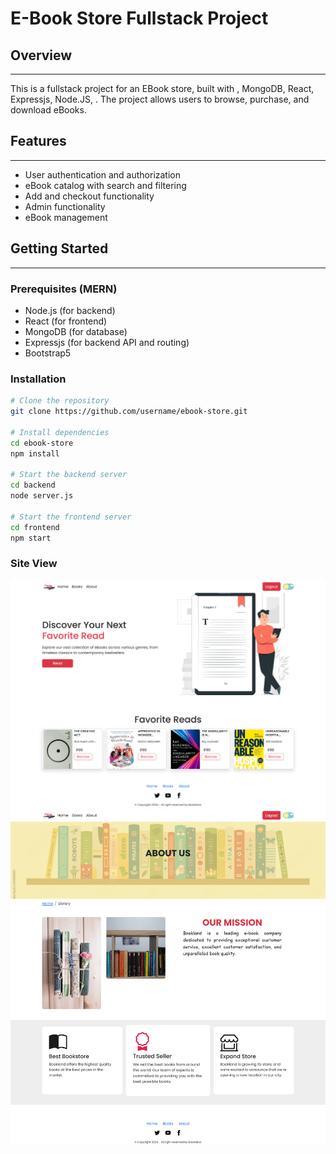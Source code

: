 
# E-Book Store Fullstack Project

## Overview
-----------

This is a fullstack project for an EBook store, built with , MongoDB, React, Expressjs, Node.JS, . The project allows users to browse, purchase, and download eBooks.

## Features
------------

* User authentication and authorization
* eBook catalog with search and filtering
* Add and checkout functionality
* Admin functionality 
* eBook management

## Getting Started
---------------

### Prerequisites (MERN)

* Node.js (for backend)
* React (for frontend)
* MongoDB (for database)
* Expressjs (for backend API and routing)
* Bootstrap5


### Installation

```bash
# Clone the repository
git clone https://github.com/username/ebook-store.git

# Install dependencies
cd ebook-store
npm install

# Start the backend server
cd backend
node server.js

# Start the frontend server
cd frontend
npm start
```
### Site View
![Home](./Client/Home_Page.png)
![Login](./Client/About_page.png)

